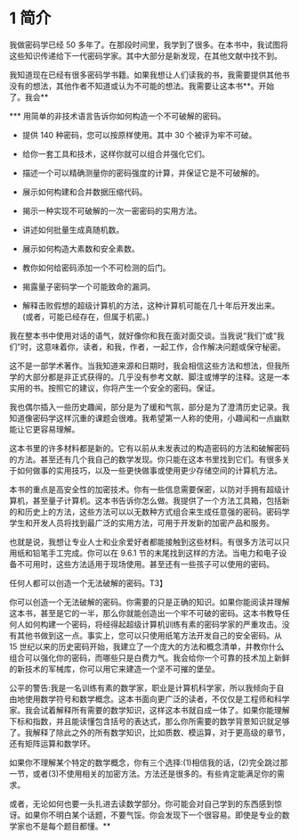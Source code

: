 # 1 简介

我做密码学已经 50 多年了。在那段时间里，我学到了很多。在本书中，我试图将这些知识传递给下一代密码学家。其中大部分是新发现，在其他文献中找不到。

我知道现在已经有很多密码学书籍。如果我想让人们读我的书，我需要提供其他书没有的想法，其他作者不知道或认为不可能的想法。我需要让这本书**。开始了。我会**

 ***   用简单的非技术语言告诉你如何构造一个不可破解的密码。

*   提供 140 种密码，您可以按原样使用。其中 30 个被评为牢不可破。

*   给你一套工具和技术，这样你就可以组合并强化它们。

*   描述一个可以精确测量你的密码强度的计算，并保证它是不可破解的。

*   展示如何构建和合并数据压缩代码。

*   揭示一种实现不可破解的一次一密密码的实用方法。

*   讲述如何批量生成真随机数。

*   展示如何构造大素数和安全素数。

*   教你如何给密码添加一个不可检测的后门。

*   揭露量子密码学一个可能致命的漏洞。

*   解释击败假想的超级计算机的方法，这种计算机可能在几十年后开发出来。(或者，可能已经存在，但属于机密。)

我在整本书中使用对话的语气，就好像你和我在面对面交谈。当我说“我们”或“我们”时，这意味着你，读者，和我，作者，一起工作，合作解决问题或保守秘密。

这不是一部学术著作。当我知道来源和日期时，我会相信这些方法和想法，但我所学的大部分都是非正式获得的。几乎没有参考文献、脚注或博学的注释。这是一本实用的书。按照它的建议，你将产生一个安全的密码。保证。

我也偶尔插入一些历史趣闻，部分是为了缓和气氛，部分是为了澄清历史记录。我知道像密码学这样沉重的课题会很难。我希望第一人称的使用，小趣闻和一点幽默能让它更容易理解。

这本书里的许多材料都是新的。它有以前从未发表过的构造密码的方法和破解密码的方法。甚至还有几个我自己的数学发现。你只能在这本书里找到它们。有很多关于如何做事的实用技巧，以及一些更快做事或使用更少存储空间的计算机方法。

本书的重点是高安全性的加密技术。你有一些信息需要保密，以防对手拥有超级计算机，甚至量子计算机。这本书告诉你怎么做。我提供了一个方法工具箱，包括新的和历史上的方法，这些方法可以以无数种方式组合来生成任意强的密码。密码学学生和开发人员将找到最广泛的实用方法，可用于开发新的加密产品和服务。

也就是说，我想让专业人士和业余爱好者都能接触到这些材料。有很多方法可以只用纸和铅笔手工完成。你可以在 9.6.1 节的末尾找到这样的方法。当电力和电子设备不可用时，这些方法适用于现场使用。甚至还有一些孩子可以使用的密码。

任何人都可以创造一个无法破解的密码。T3】

你可以创造一个无法破解的密码。你需要的只是正确的知识。如果你能阅读并理解这本书，甚至是它的一半，那么你就能创造出一个牢不可破的密码。这本书教导任何人如何构建一个密码，将经得起超级计算机训练有素的密码学家的严重攻击。没有其他书做到这一点。事实上，您可以只使用纸笔方法开发自己的安全密码。从 15 世纪以来的历史密码开始，我建立了一个庞大的方法和概念清单，并教你什么组合可以强化你的密码，而哪些只是白费力气。我会给你一个可靠的技术加上新鲜的新技术的军械库，你可以用它来建造一个坚不可摧的堡垒。

公平的警告:我是一名训练有素的数学家，职业是计算机科学家，所以我倾向于自由地使用数学符号和数学概念。这本书面向更广泛的读者，不仅仅是工程师和科学家。我会试着解释所有需要的数学知识，这样这本书就自成一体了。如果你能理解下标和指数，并且能读懂包含括号的表达式，那么你所需要的数学背景知识就足够了。我解释了除此之外的所有数学知识，比如质数、模运算，对于更高级的章节，还有矩阵运算和数学环。

如果你不理解某个特定的数学概念，你有三个选择:(1)相信我的话，(2)完全跳过那一节，或者(3)不使用相关的加密方法。方法还是很多的。有些肯定能满足你的需求。

或者，无论如何也要一头扎进去读数学部分。你可能会对自己学到的东西感到惊讶。如果你不明白某个话题，不要气馁。你会发现下一个很容易。即使是专业的数学家也不是每个题目都懂。**